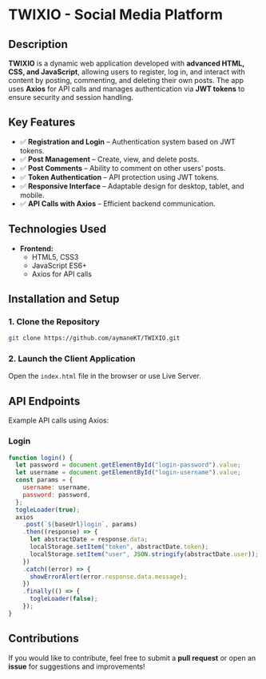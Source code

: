 # TWIXIO - Social Media Platform

## Description
**TWIXIO** is a dynamic web application developed with **advanced HTML, CSS, and JavaScript**, allowing users to register, log in, and interact with content by posting, commenting, and deleting their own posts. The app uses **Axios** for API calls and manages authentication via **JWT tokens** to ensure security and session handling.

## Key Features
- ✅ **Registration and Login** – Authentication system based on JWT tokens.
- ✅ **Post Management** – Create, view, and delete posts.
- ✅ **Post Comments** – Ability to comment on other users' posts.
- ✅ **Token Authentication** – API protection using JWT tokens.
- ✅ **Responsive Interface** – Adaptable design for desktop, tablet, and mobile.
- ✅ **API Calls with Axios** – Efficient backend communication.

## Technologies Used
- **Frontend:**
  - HTML5, CSS3 
  - JavaScript ES6+
  - Axios for API calls

## Installation and Setup
### 1. Clone the Repository
```bash
git clone https://github.com/aymaneKT/TWIXIO.git
```

### 2. Launch the Client Application
Open the `index.html` file in the browser or use Live Server.

## API Endpoints
Example API calls using Axios:

### Login
```javascript
function login() {
  let password = document.getElementById("login-password").value;
  let username = document.getElementById("login-username").value;
  const params = {
    username: username,
    password: password,
  };
  togleLoader(true);
  axios
    .post(`${baseUrl}login`, params)
    .then((response) => {
      let abstractDate = response.data;
      localStorage.setItem("token", abstractDate.token);
      localStorage.setItem("user", JSON.stringify(abstractDate.user));
    })
    .catch((error) => {
      showErrorAlert(error.response.data.message);
    })
    .finally(() => {
      togleLoader(false);
    });
}
```


## Contributions
If you would like to contribute, feel free to submit a **pull request** or open an **issue** for suggestions and improvements!
